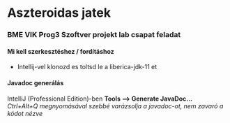 Aszteroidas jatek
=================
### BME VIK Prog3 Szoftver projekt lab csapat feladat

#### Mi kell szerkesztéshez / fordításhoz
+ Intellij-vel klonozd es toltsd le  a liberica-jdk-11 et

#### Javadoc generálás
IntelliJ (Professional Edition)-ben **Tools --> Generate JavaDoc...**  
*Ctrl+Alt+Q megnyomásával szebbé varázsolja a javadoc-ot, nem zavaró a kódot nézve*
